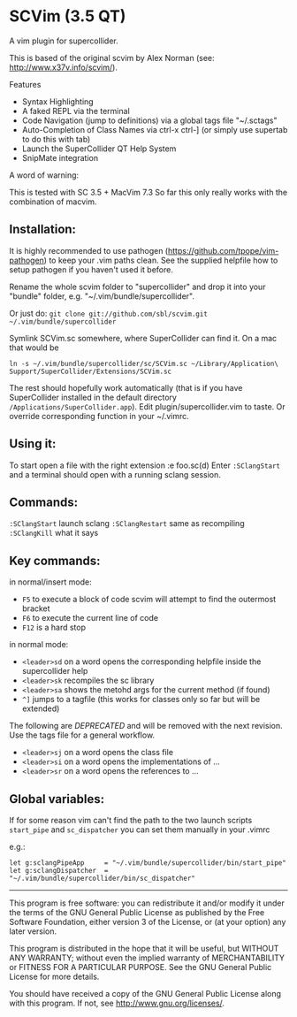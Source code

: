 SCVim (3.5 QT)
==============

A vim plugin for supercollider. 

This is based of the original scvim by Alex Norman (see:
<http://www.x37v.info/scvim/>). 

Features 

* Syntax Highlighting
* A faked REPL via the terminal
* Code Navigation (jump to definitions) via a global tags file "~/.sctags"
* Auto-Completion of Class Names via ctrl-x ctrl-] (or simply use supertab to
  do this with tab)
* Launch the SuperCollider QT Help System
* SnipMate integration


A word of warning: 

This is tested with SC 3.5 + MacVim 7.3
So far this only really works with the combination of macvim.

Installation:
------------

It is highly recommended to use pathogen
(<https://github.com/tpope/vim-pathogen>) to keep your .vim paths clean. See the
supplied helpfile how to setup pathogen if you haven't used it before. 

Rename the whole scvim folder to "supercollider" and drop it into your "bundle" folder, e.g.
"~/.vim/bundle/supercollider". 

Or just do:
`
git clone git://github.com/sbl/scvim.git ~/.vim/bundle/supercollider
`

Symlink SCVim.sc somewhere, where SuperCollider can find
it. On a mac that would be 

`
ln -s ~/.vim/bundle/supercollider/sc/SCVim.sc ~/Library/Application\
Support/SuperCollider/Extensions/SCVim.sc
`

The rest should hopefully work automatically (that is if you have SuperCollider
installed in the default directory `/Applications/SuperCollider.app`).  Edit
plugin/supercollider.vim to taste. Or override corresponding function in your
~/.vimrc.

Using it:
--------
To start open a file with the right extension :e foo.sc(d)
Enter `:SClangStart` and a terminal should open with a running sclang session. 

Commands:
--------

`:SClangStart` launch sclang
`:SClangRestart` same as recompiling
`:SClangKill` what it says

Key commands:
------------

in normal/insert mode:

* `F5` to execute a block of code scvim will attempt to find the outermost bracket
* `F6` to execute the current line of code
* `F12` is a hard stop

in normal mode:

* `<leader>sd` on a word opens the corresponding helpfile inside the
  supercollider help
* `<leader>sk` recompiles the sc library
* `<leader>sa` shows the metohd args for the current method (if found)
* `^]` jumps to a tagfile (this works for classes only so far but will be
  extended)

The following are *DEPRECATED* and will be removed with the next revision. Use
the tags file for a general workflow.

* `<leader>sj` on a word opens the class file
* `<leader>si` on a word opens the implementations of ...
* `<leader>sr` on a word opens the references to ...

Global variables:
-----------------

If for some reason vim can't find the path to the two launch scripts
`start_pipe` and `sc_dispatcher` you can set them manually in your .vimrc

e.g.:

`let g:sclangPipeApp     = "~/.vim/bundle/supercollider/bin/start_pipe"`
`let g:sclangDispatcher  = "~/.vim/bundle/supercollider/bin/sc_dispatcher"`

--------------------------------------------------------------------

This program is free software: you can redistribute it and/or modify it under
the terms of the GNU General Public License as published by the Free Software
Foundation, either version 3 of the License, or (at your option) any later
version.

This program is distributed in the hope that it will be useful, but WITHOUT ANY
WARRANTY; without even the implied warranty of MERCHANTABILITY or FITNESS FOR A
PARTICULAR PURPOSE.  See the GNU General Public License for more details.

You should have received a copy of the GNU General Public License along with
this program.  If not, see <http://www.gnu.org/licenses/>.
